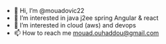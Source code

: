 - 👋 Hi, I’m @mouadovic22
- 👀 I’m interested in java j2ee spring Angular & react
- 🌱 I’m interested in cloud (aws) and devops
- 📫 How to reach me mouad.ouhaddou@gmail.com

<!---
mouadovic22/mouadovic22 is a ✨ special ✨ repository because its `README.md` (this file) appears on your GitHub profile.
You can click the Preview link to take a look at your changes.
--->
